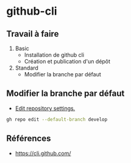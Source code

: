 # github-cli

## Travail à faire 

1. Basic
   - Installation de github cli
   - Création et publication d'un dépôt
2. Standard
   - Modifier la branche par défaut 

## Modifier la branche par défaut 

- [Edit repository settings.](https://cli.github.com/manual/gh_repo_edit)

```bash
gh repo edit --default-branch develop
```

## Références 
- https://cli.github.com/